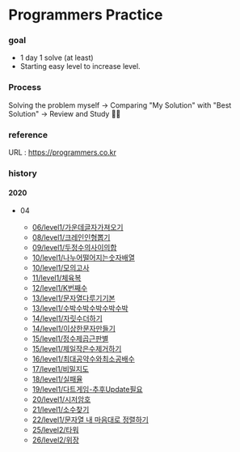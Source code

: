 Programmers Practice
====================

### goal 
 - 1 day 1 solve (at least)
 - Starting easy level to increase level.

### Process
 Solving the problem myself -> Comparing "My Solution" with "Best Solution" -> Review and Study :man_student:

### reference 
URL : https://programmers.co.kr



### history

#### 2020

- 04

  - [06/level1/가운데글자가져오기](https://github.com/tootoomaa/SolvedProgrammers/blob/master/2020/04/06:level1:가운데글자가져오기.md)
  - [08/level1/크레인인형뽑기](https://github.com/tootoomaa/SolvedProgrammers/blob//master/2020/04/08:level1:크레인인형뽑기.md)
  - [09/level1/두정수의사이의합](https://github.com/tootoomaa/SolvedProgrammers/blob/master/2020/04/09:level1:두정수의사이의합.md)
  - [10/level1/나누어떨어지는숫자배열](https://github.com/tootoomaa/SolvedProgrammers/blob/master/2020/04/10:level1:나누어떨어지는숫자배열.md)
  - [10/level1/모의고사](https://github.com/tootoomaa/SolvedProgrammers/blob/master/2020/04/10:level1:모의고사.md)
  - [11/level1/체육복](https://github.com/tootoomaa/SolvedProgrammers/blob/master/2020/04/11:level1:체육복.md)
  - [12/level1/K번째수](https://github.com/tootoomaa/SolvedProgrammers/blob/master/2020/04/12:level1:K번째수.md)
  - [13/level1/문자열다루기기본](https://github.com/tootoomaa/SolvedProgrammers/blob/master/2020/04/13:level1:문자열다루기기본.md)
  - [13/level1/수박수박수박수박수박](https://github.com/tootoomaa/SolvedProgrammers/blob/master/2020/04/13:level1:수박수박수박수박수박.md)
  - [14/level1/자릿수더하기](https://github.com/tootoomaa/SolvedProgrammers/blob/master/2020/04/14:level1:자릿수더하기.md)
  - [14/level1/이상한문자만들기](https://github.com/tootoomaa/SolvedProgrammers/blob/master/2020/04/14:level1:이상한문자만들기.md)
  - [15/level1/정수제곱근판별](https://github.com/tootoomaa/SolvedProgrammers/blob/master/2020/04/15:level1:정수제곱근판별.md)
  - [15/level1/제일작은수제거하기](https://github.com/tootoomaa/SolvedProgrammers/blob/master/2020/04/15:level1:제일작은수제거하기.md)
  - [16/level1/최대공약수와최소공배수](https://github.com/tootoomaa/SolvedProgrammers/blob/master/2020/04/16:level1:최대공약수와최소공배수.md)
  - [17/level1/비밀지도](https://github.com/tootoomaa/SolvedProgrammers/blob/master/2020/04/17:level1:비밀지도.md)
  - [18/level1/실패율](https://github.com/tootoomaa/SolvedProgrammers/blob/master/2020/04/18:level1:실패율.md)
  - [19/level1/다트게임-추후Update필요](https://github.com/tootoomaa/SolvedProgrammers/blob/master/2020/04/19:level1:다트게임-Update.md) 
  - [20/level1/시저암호](https://github.com/tootoomaa/SolvedProgrammers/blob/master/2020/04/20:level1:시저암호.md)
  - [21/level1/소수찾기](https://github.com/tootoomaa/SolvedProgrammers/blob/master/2020/04/21:level1:소수찾기.md)
  - [22/level1/문자열 내 마음대로 정렬하기](https://github.com/tootoomaa/SolvedProgrammers/blob/master/2020/04/22:level1:문자열내마음대로정렬하기.md)
  - [25/level2/타워](https://github.com/tootoomaa/SolvedProgrammers/blob/master/2020/04/25:level2:타워.md)
  - [26/level2/위장](https://github.com/tootoomaa/SolvedProgrammers/blob/master/2020/04/26:level2:위장.md)



